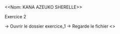 <<Nom: KANA AZEUKO SHERELLE>>

Exercice 2

-> Ouvrir le dossier exercice_1
-> Regarde le fichier <<exercice2>>